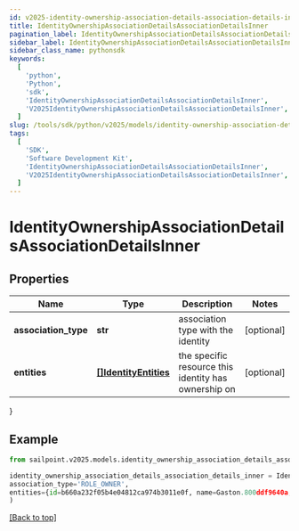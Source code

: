 ```yaml
---
id: v2025-identity-ownership-association-details-association-details-inner
title: IdentityOwnershipAssociationDetailsAssociationDetailsInner
pagination_label: IdentityOwnershipAssociationDetailsAssociationDetailsInner
sidebar_label: IdentityOwnershipAssociationDetailsAssociationDetailsInner
sidebar_class_name: pythonsdk
keywords:
  [
    'python',
    'Python',
    'sdk',
    'IdentityOwnershipAssociationDetailsAssociationDetailsInner',
    'V2025IdentityOwnershipAssociationDetailsAssociationDetailsInner',
  ]
slug: /tools/sdk/python/v2025/models/identity-ownership-association-details-association-details-inner
tags:
  [
    'SDK',
    'Software Development Kit',
    'IdentityOwnershipAssociationDetailsAssociationDetailsInner',
    'V2025IdentityOwnershipAssociationDetailsAssociationDetailsInner',
  ]
---
```


# IdentityOwnershipAssociationDetailsAssociationDetailsInner

## Properties

| Name | Type | Description | Notes |
| --- | --- | --- | --- |
| **association_type** | **str** | association type with the identity | [optional] |
| **entities** | [**[]IdentityEntities**](identity-entities) | the specific resource this identity has ownership on | [optional] |

}

## Example

```python
from sailpoint.v2025.models.identity_ownership_association_details_association_details_inner import IdentityOwnershipAssociationDetailsAssociationDetailsInner

identity_ownership_association_details_association_details_inner = IdentityOwnershipAssociationDetailsAssociationDetailsInner(
association_type='ROLE_OWNER',
entities={id=b660a232f05b4e04812ca974b3011e0f, name=Gaston.800ddf9640a, type=ROLE}
)

```

[[Back to top]](#)
